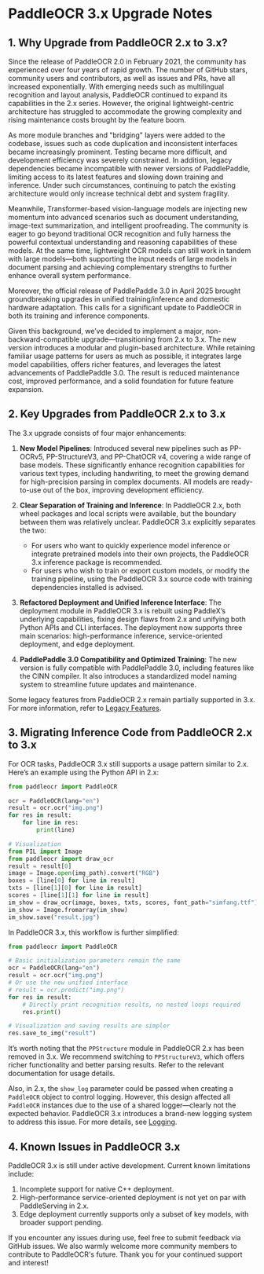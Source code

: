# PaddleOCR 3.x Upgrade Notes

## 1. Why Upgrade from PaddleOCR 2.x to 3.x?

Since the release of PaddleOCR 2.0 in February 2021, the community has experienced over four years of rapid growth. The number of GitHub stars, community users and contributors, as well as issues and PRs, have all increased exponentially. With emerging needs such as multilingual recognition and layout analysis, PaddleOCR continued to expand its capabilities in the 2.x series. However, the original lightweight-centric architecture has struggled to accommodate the growing complexity and rising maintenance costs brought by the feature boom.

As more module branches and "bridging" layers were added to the codebase, issues such as code duplication and inconsistent interfaces became increasingly prominent. Testing became more difficult, and development efficiency was severely constrained. In addition, legacy dependencies became incompatible with newer versions of PaddlePaddle, limiting access to its latest features and slowing down training and inference. Under such circumstances, continuing to patch the existing architecture would only increase technical debt and system fragility.

Meanwhile, Transformer-based vision-language models are injecting new momentum into advanced scenarios such as document understanding, image-text summarization, and intelligent proofreading. The community is eager to go beyond traditional OCR recognition and fully harness the powerful contextual understanding and reasoning capabilities of these models. At the same time, lightweight OCR models can still work in tandem with large models—both supporting the input needs of large models in document parsing and achieving complementary strengths to further enhance overall system performance.

Moreover, the official release of PaddlePaddle 3.0 in April 2025 brought groundbreaking upgrades in unified training/inference and domestic hardware adaptation. This calls for a significant update to PaddleOCR in both its training and inference components.

Given this background, we’ve decided to implement a major, non-backward-compatible upgrade—transitioning from 2.x to 3.x. The new version introduces a modular and plugin-based architecture. While retaining familiar usage patterns for users as much as possible, it integrates large model capabilities, offers richer features, and leverages the latest advancements of PaddlePaddle 3.0. The result is reduced maintenance cost, improved performance, and a solid foundation for future feature expansion.

## 2. Key Upgrades from PaddleOCR 2.x to 3.x

The 3.x upgrade consists of four major enhancements:

1. **New Model Pipelines**: Introduced several new pipelines such as PP-OCRv5, PP-StructureV3, and PP-ChatOCR v4, covering a wide range of base models. These significantly enhance recognition capabilities for various text types, including handwriting, to meet the growing demand for high-precision parsing in complex documents. All models are ready-to-use out of the box, improving development efficiency.

2. **Clear Separation of Training and Inference**: In PaddleOCR 2.x, both wheel packages and local scripts were available, but the boundary between them was relatively unclear. PaddleOCR 3.x explicitly separates the two:

   * For users who want to quickly experience model inference or integrate pretrained models into their own projects, the PaddleOCR 3.x inference package is recommended.
   * For users who wish to train or export custom models, or modify the training pipeline, using the PaddleOCR 3.x source code with training dependencies installed is advised.

3. **Refactored Deployment and Unified Inference Interface**: The deployment module in PaddleOCR 3.x is rebuilt using PaddleX’s underlying capabilities, fixing design flaws from 2.x and unifying both Python APIs and CLI interfaces. The deployment now supports three main scenarios: high-performance inference, service-oriented deployment, and edge deployment.

4. **PaddlePaddle 3.0 Compatibility and Optimized Training**: The new version is fully compatible with PaddlePaddle 3.0, including features like the CINN compiler. It also introduces a standardized model naming system to streamline future updates and maintenance.

Some legacy features from PaddleOCR 2.x remain partially supported in 3.x. For more information, refer to [Legacy Features](version2.x/legacy/index.en.md).

## 3. Migrating Inference Code from PaddleOCR 2.x to 3.x

For OCR tasks, PaddleOCR 3.x still supports a usage pattern similar to 2.x. Here’s an example using the Python API in 2.x:

```python
from paddleocr import PaddleOCR

ocr = PaddleOCR(lang="en")
result = ocr.ocr("img.png")
for res in result:
    for line in res:
        print(line)

# Visualization
from PIL import Image
from paddleocr import draw_ocr
result = result[0]
image = Image.open(img_path).convert("RGB")
boxes = [line[0] for line in result]
txts = [line[1][0] for line in result]
scores = [line[1][1] for line in result]
im_show = draw_ocr(image, boxes, txts, scores, font_path="simfang.ttf")
im_show = Image.fromarray(im_show)
im_show.save("result.jpg")
```

In PaddleOCR 3.x, this workflow is further simplified:

```python
from paddleocr import PaddleOCR

# Basic initialization parameters remain the same
ocr = PaddleOCR(lang="en")
result = ocr.ocr("img.png")
# Or use the new unified interface
# result = ocr.predict("img.png")
for res in result:
    # Directly print recognition results, no nested loops required
    res.print()

# Visualization and saving results are simpler
res.save_to_img("result")
```

It’s worth noting that the `PPStructure` module in PaddleOCR 2.x has been removed in 3.x. We recommend switching to `PPStructureV3`, which offers richer functionality and better parsing results. Refer to the relevant documentation for usage details.

Also, in 2.x, the `show_log` parameter could be passed when creating a `PaddleOCR` object to control logging. However, this design affected all `PaddleOCR` instances due to the use of a shared logger—clearly not the expected behavior. PaddleOCR 3.x introduces a brand-new logging system to address this issue. For more details, see [Logging](version3.x/logging.en.md).

## 4. Known Issues in PaddleOCR 3.x

PaddleOCR 3.x is still under active development. Current known limitations include:

1. Incomplete support for native C++ deployment.
2. High-performance service-oriented deployment is not yet on par with PaddleServing in 2.x.
3. Edge deployment currently supports only a subset of key models, with broader support pending.

If you encounter any issues during use, feel free to submit feedback via GitHub issues. We also warmly welcome more community members to contribute to PaddleOCR's future. Thank you for your continued support and interest!
